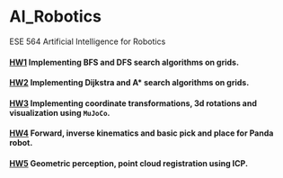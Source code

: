 # AI_Robotics
ESE 564 Artificial Intelligence for Robotics

#### [HW1](HW1) Implementing BFS and DFS search algorithms on grids.
#### [HW2](HW2) Implementing Dijkstra and A* search algorithms on grids.
#### [HW3](HW3) Implementing coordinate transformations, 3d rotations and visualization using `MuJoCo`.
#### [HW4](HW4) Forward, inverse kinematics and basic pick and place for Panda robot.
#### [HW5](HW5) Geometric perception, point cloud registration using ICP.
